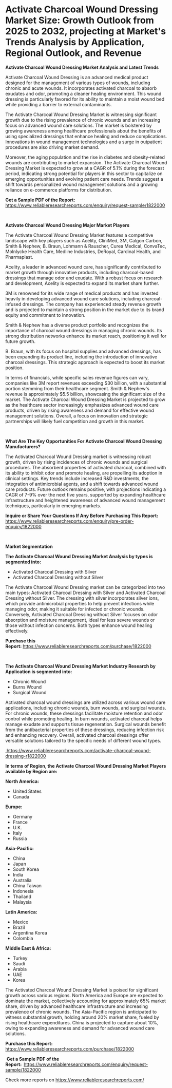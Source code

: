 <p><h1>Activate Charcoal Wound Dressing Market Size: Growth Outlook from 2025 to 2032, projecting at Market's Trends Analysis by Application, Regional Outlook, and Revenue</h1></p><p><strong>Activate Charcoal Wound Dressing Market Analysis and Latest Trends</strong></p>
<p><p>Activate Charcoal Wound Dressing is an advanced medical product designed for the management of various types of wounds, including chronic and acute wounds. It incorporates activated charcoal to absorb exudates and odor, promoting a cleaner healing environment. This wound dressing is particularly favored for its ability to maintain a moist wound bed while providing a barrier to external contaminants.</p><p>The Activate Charcoal Wound Dressing Market is witnessing significant growth due to the rising prevalence of chronic wounds and an increasing focus on advanced wound care solutions. The market is bolstered by growing awareness among healthcare professionals about the benefits of using specialized dressings that enhance healing and reduce complications. Innovations in wound management technologies and a surge in outpatient procedures are also driving market demand. </p><p>Moreover, the aging population and the rise in diabetes and obesity-related wounds are contributing to market expansion. The Activate Charcoal Wound Dressing Market is expected to grow at a CAGR of 5.1% during the forecast period, indicating strong potential for players in this sector to capitalize on emerging opportunities and evolving patient care needs. Trends suggest a shift towards personalized wound management solutions and a growing reliance on e-commerce platforms for distribution.</p></p>
<p><strong>Get a Sample PDF of the Report:&nbsp;</strong> <a href="https://www.reliableresearchreports.com/enquiry/request-sample/1822000?utm_campaign=2117&utm_medium=2&utm_source=Github&utm_content=ia&utm_term=05032025&utm_id=activate-charcoal-wound-dressing">https://www.reliableresearchreports.com/enquiry/request-sample/1822000</a></p>
<p>&nbsp;</p>
<p><strong>Activate Charcoal Wound Dressing Major Market Players</strong></p>
<p><p>The Activate Charcoal Wound Dressing Market features a competitive landscape with key players such as Acelity, CliniMed, 3M, Calgon Carbon, Smith & Nephew, B. Braun, Lohmann & Rauscher, Curea Medical, ConvaTec, Molnlycke Health Care, Medline Industries, DeRoyal, Cardinal Health, and Pharmaplast. </p><p>Acelity, a leader in advanced wound care, has significantly contributed to market growth through innovative products, including charcoal-based dressings that manage odor and exudate. With a robust focus on research and development, Acelity is expected to expand its market share further.</p><p>3M is renowned for its wide range of medical products and has invested heavily in developing advanced wound care solutions, including charcoal-infused dressings. The company has experienced steady revenue growth and is projected to maintain a strong position in the market due to its brand equity and commitment to innovation.</p><p>Smith & Nephew has a diverse product portfolio and recognizes the importance of charcoal wound dressings in managing chronic wounds. Its strong distribution networks enhance its market reach, positioning it well for future growth.</p><p>B. Braun, with its focus on hospital supplies and advanced dressings, has been expanding its product line, including the introduction of innovative charcoal dressings. This strategic approach is expected to boost its market position.</p><p>In terms of financials, while specific sales revenue figures can vary, companies like 3M report revenues exceeding $30 billion, with a substantial portion stemming from their healthcare segment. Smith & Nephew's revenue is approximately $5.5 billion, showcasing the significant size of the market. The Activate Charcoal Wound Dressing Market is projected to grow as the healthcare sector increasingly emphasizes advanced wound care products, driven by rising awareness and demand for effective wound management solutions. Overall, a focus on innovation and strategic partnerships will likely fuel competition and growth in this market.</p></p>
<p>&nbsp;</p>
<p><strong>What Are The Key Opportunities For Activate Charcoal Wound Dressing Manufacturers?</strong></p>
<p><p>The Activated Charcoal Wound Dressing market is witnessing robust growth, driven by rising incidences of chronic wounds and surgical procedures. The absorbent properties of activated charcoal, combined with its ability to inhibit odor and promote healing, are propelling its adoption in clinical settings. Key trends include increased R&D investments, the integration of antimicrobial agents, and a shift towards advanced wound care products. Future outlook remains positive, with projections indicating a CAGR of 7-9% over the next five years, supported by expanding healthcare infrastructure and heightened awareness of advanced wound management techniques, particularly in emerging markets.</p></p>
<p><strong>Inquire or Share Your Questions If Any Before Purchasing This Report:</strong> <a href="https://www.reliableresearchreports.com/enquiry/pre-order-enquiry/1822000?utm_campaign=2117&utm_medium=2&utm_source=Github&utm_content=ia&utm_term=05032025&utm_id=activate-charcoal-wound-dressing">https://www.reliableresearchreports.com/enquiry/pre-order-enquiry/1822000</a></p>
<p>&nbsp;</p>
<p><strong>Market Segmentation</strong></p>
<p><strong>The Activate Charcoal Wound Dressing Market Analysis by types is segmented into:</strong></p>
<p><ul><li>Activated Charcoal Dressing with Silver</li><li>Activated Charcoal Dressing without Silver</li></ul></p>
<p><p>The Activate Charcoal Wound Dressing market can be categorized into two main types: Activated Charcoal Dressing with Silver and Activated Charcoal Dressing without Silver. The dressing with silver incorporates silver ions, which provide antimicrobial properties to help prevent infections while managing odor, making it suitable for infected or chronic wounds. Conversely, Activated Charcoal Dressing without Silver focuses on odor absorption and moisture management, ideal for less severe wounds or those without infection concerns. Both types enhance wound healing effectively.</p></p>
<p><strong>Purchase this Report:&nbsp;</strong><a href="https://www.reliableresearchreports.com/purchase/1822000?utm_campaign=2117&utm_medium=2&utm_source=Github&utm_content=ia&utm_term=05032025&utm_id=activate-charcoal-wound-dressing">https://www.reliableresearchreports.com/purchase/1822000</a></p>
<p>&nbsp;</p>
<p><strong>The Activate Charcoal Wound Dressing Market Industry Research by Application is segmented into:</strong></p>
<p><ul><li>Chronic Wound</li><li>Burns Wound</li><li>Surgical Wound</li></ul></p>
<p><p>Activated charcoal wound dressings are utilized across various wound care applications, including chronic wounds, burn wounds, and surgical wounds. For chronic wounds, these dressings facilitate moisture retention and odor control while promoting healing. In burn wounds, activated charcoal helps manage exudate and supports tissue regeneration. Surgical wounds benefit from the antibacterial properties of these dressings, reducing infection risk and enhancing recovery. Overall, activated charcoal dressings offer versatile solutions tailored to the specific needs of different wound types.</p></p>
<p><a href="https://www.reliableresearchreports.com/activate-charcoal-wound-dressing-r1822000?utm_campaign=2117&utm_medium=2&utm_source=Github&utm_content=ia&utm_term=05032025&utm_id=activate-charcoal-wound-dressing">&nbsp;https://www.reliableresearchreports.com/activate-charcoal-wound-dressing-r1822000</a></p>
<p><strong>In terms of Region, the Activate Charcoal Wound Dressing Market Players available by Region are:</strong></p>
<p>
    <p> <strong> North America: </strong>
        <ul>
            <li>United States</li>
            <li>Canada</li>
        </ul>
        </p> 
    <p> <strong> Europe: </strong>
        <ul>
            <li>Germany</li>
            <li>France</li>
            <li>U.K.</li>
            <li>Italy</li>
            <li>Russia</li>
        </ul>
        </p> 
    <p> <strong> Asia-Pacific: </strong>
        <ul>
            <li>China</li>
            <li>Japan</li>
            <li>South Korea</li>
            <li>India</li>
            <li>Australia</li>
            <li>China Taiwan</li>
            <li>Indonesia</li>
            <li>Thailand</li>
            <li>Malaysia</li>
        </ul>
        </p> 
    <p> <strong> Latin America: </strong>
        <ul>
            <li>Mexico</li>
            <li>Brazil</li>
            <li>Argentina Korea</li>
            <li>Colombia</li>
        </ul>
        </p> 
    <p> <strong> Middle East & Africa: </strong>
        <ul>
            <li>Turkey</li>
            <li>Saudi</li>
            <li>Arabia</li>
            <li>UAE</li>
            <li>Korea</li>
        </ul>
    </p>
    </p>
<p><p>The Activated Charcoal Wound Dressing Market is poised for significant growth across various regions. North America and Europe are expected to dominate the market, collectively accounting for approximately 65% market share, driven by advanced healthcare infrastructure and increasing prevalence of chronic wounds. The Asia-Pacific region is anticipated to witness substantial growth, holding around 20% market share, fueled by rising healthcare expenditures. China is projected to capture about 10%, owing to expanding awareness and demand for advanced wound care solutions.</p></p>
<p><strong>Purchase this Report: </strong><a href="https://www.reliableresearchreports.com/purchase/1822000?utm_campaign=2117&utm_medium=2&utm_source=Github&utm_content=ia&utm_term=05032025&utm_id=activate-charcoal-wound-dressing">https://www.reliableresearchreports.com/purchase/1822000</a></p>
<p>&nbsp;<strong>Get a Sample PDF of the Report:&nbsp;&nbsp;</strong><a href="https://www.reliableresearchreports.com/enquiry/request-sample/1822000?utm_campaign=2117&utm_medium=2&utm_source=Github&utm_content=ia&utm_term=05032025&utm_id=activate-charcoal-wound-dressing">https://www.reliableresearchreports.com/enquiry/request-sample/1822000</a></p>
<p><strong></strong></p>
<p>Check more reports on <a href="https://www.reliableresearchreports.com/?utm_campaign=2117&utm_medium=2&utm_source=Github&utm_content=ia&utm_term=05032025&utm_id=activate-charcoal-wound-dressing">https://www.reliableresearchreports.com/</a></p>